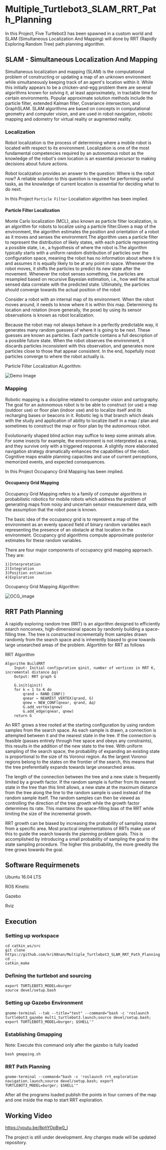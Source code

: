 # Multiple_Turtlebot3_SLAM_RRT_Path_Planning
In this Project, Five Turtlebot3 has been spawned in a custom world and SLAM (Simultaneous Localization And Mapping) will done by RRT (Rapidly Exploring Random Tree) path planning algorithm.

## SLAM - Simultaneous Localization And Mapping

Simultaneous localization and mapping (SLAM) is the computational problem of constructing or updating a map of an unknown environment while simultaneously keeping track of an agent's location within it. While this initially appears to be a chicken-and-egg problem there are several algorithms known for solving it, at least approximately, in tractable time for certain environments. Popular approximate solution methods include the particle filter, extended Kalman filter, Covariance intersection, and GraphSLAM. SLAM algorithms are based on concepts in computational geometry and computer vision, and are used in robot navigation, robotic mapping and odometry for virtual reality or augmented reality.

### Localization

Robot localization is the process of determining where a mobile robot is located with respect to its environment. Localization is one of the most fundamental competencies required by an autonomous robot as the knowledge of the robot's own location is an essential precursor to making decisions about future actions. 

Robot localization provides an answer to the question: Where is the robot now? A reliable solution to this question is required for performing useful tasks, as the knowledge of current location is essential for deciding what to do next.

In this Project ```Particle Filter``` Localiation algorithm has been implied.

#### Particle Filter Localization

Monte Carlo localization (MCL), also known as particle filter localization, is an algorithm for robots to localize using a particle filter.Given a map of the environment, the algorithm estimates the position and orientation of a robot as it moves and senses the environment.The algorithm uses a particle filter to represent the distribution of likely states, with each particle representing a possible state, i.e., a hypothesis of where the robot is.The algorithm typically starts with a uniform random distribution of particles over the configuration space, meaning the robot has no information about where it is and assumes it is equally likely to be at any point in space. Whenever the robot moves, it shifts the particles to predict its new state after the movement. Whenever the robot senses something, the particles are resampled based on recursive Bayesian estimation, i.e., how well the actual sensed data correlate with the predicted state. Ultimately, the particles should converge towards the actual position of the robot

Consider a robot with an internal map of its environment. When the robot moves around, it needs to know where it is within this map. Determining its location and rotation (more generally, the pose) by using its sensor observations is known as robot localization.

Because the robot may not always behave in a perfectly predictable way, it generates many random guesses of where it is going to be next. These guesses are known as particles. Each particle contains a full description of a possible future state. When the robot observes the environment, it discards particles inconsistent with this observation, and generates more particles close to those that appear consistent. In the end, hopefully most particles converge to where the robot actually is.

Particle Filter Localization ALgorithm:

![Demo Image](https://github.com/kri98nan/Multiple_Turtlebot3_SLAM_RRT_Path_Planning/blob/main/Algorithm-of-particle-filter.png)

### Mapping

Robotic mapping is a discipline related to computer vision and cartography. The goal for an autonomous robot is to be able to construct (or use) a map (outdoor use) or floor plan (indoor use) and to localize itself and its recharging bases or beacons in it. Robotic leg is that branch which deals with the study and application of ability to localize itself in a map / plan and sometimes to construct the map or floor plan by the autonomous robot.

Evolutionarily shaped blind action may suffice to keep some animals alive. For some insects for example, the environment is not interpreted as a map, and they survive only with a triggered response. A slightly more elaborated navigation strategy dramatically enhances the capabilities of the robot. Cognitive maps enable planning capacities and use of current perceptions, memorized events, and expected consequences.

In this Project Occupancy Grid Mapping has been implied.

#### Occupancy Grid Mapping

Occupancy Grid Mapping refers to a family of computer algorithms in probabilistic robotics for mobile robots which address the problem of generating maps from noisy and uncertain sensor measurement data, with the assumption that the robot pose is known.

The basic idea of the occupancy grid is to represent a map of the environment as an evenly spaced field of binary random variables each representing the presence of an obstacle at that location in the environment. Occupancy grid algorithms compute approximate posterior estimates for these random variables.

There are four major components of occupancy grid mapping approach. They are:

    1)Interpretation
    2)Integration
    3)Position estimation
    4)Exploration
 
Occupancy Grid Mapping Algorithm:

![OCG_image](https://github.com/kri98nan/Multiple_Turtlebot3_SLAM_RRT_Path_Planning/blob/main/OCG.jpg)

## RRT Path Planning
A rapidly exploring random tree (RRT) is an algorithm designed to efficiently search nonconvex, high-dimensional spaces by randomly building a space-filling tree. The tree is constructed incrementally from samples drawn randomly from the search space and is inherently biased to grow towards large unsearched areas of the problem. Algortihm for RRT as follows 

RRT Algorithm 
```
Algorithm BuildRRT
    Input: Initial configuration qinit, number of vertices in RRT K, incremental distance Δq)
    Output: RRT graph G

    G.init(qinit)
    for k = 1 to K do
        qrand ← RAND_CONF()
        qnear ← NEAREST_VERTEX(qrand, G)
        qnew ← NEW_CONF(qnear, qrand, Δq)
        G.add_vertex(qnew)
        G.add_edge(qnear, qnew)
    return G
```
An RRT grows a tree rooted at the starting configuration by using random samples from the search space. As each sample is drawn, a connection is attempted between it and the nearest state in the tree. If the connection is feasible (passes entirely through free space and obeys any constraints), this results in the addition of the new state to the tree. With uniform sampling of the search space, the probability of expanding an existing state is proportional to the size of its Voronoi region. As the largest Voronoi regions belong to the states on the frontier of the search, this means that the tree preferentially expands towards large unsearched areas.

The length of the connection between the tree and a new state is frequently limited by a growth factor. If the random sample is further from its nearest state in the tree than this limit allows, a new state at the maximum distance from the tree along the line to the random sample is used instead of the random sample itself. The random samples can then be viewed as controlling the direction of the tree growth while the growth factor determines its rate. This maintains the space-filling bias of the RRT while limiting the size of the incremental growth.

RRT growth can be biased by increasing the probability of sampling states from a specific area. Most practical implementations of RRTs make use of this to guide the search towards the planning problem goals. This is accomplished by introducing a small probability of sampling the goal to the state sampling procedure. The higher this probability, the more greedily the tree grows towards the goal.


## Software Requirmenets
Ubuntu 16.04 LTS

ROS Kinetic

Gazebo

Rviz

## Execution
### Setting up workspace
```
cd catkin_ws/src
git clone https://github.com/kri98nan/Multiple_Turtlebot3_SLAM_RRT_Path_Planning.git
cd ..
catkin_make
```
### Defining the turtlebot and sourcing
```
export TURTLEBOT3_MODEL=burger
source devel/setup.bash
```
### Setting up Gazebo Environment
```
gnome-terminal --tab --title="test" --command="bash -c 'roslaunch turtlebot3_gazebo multi_turtlebot3.launch;source devel/setup.bash; export TURTLEBOT3_MODEL=burger; $SHELL'"
```
### Establishing Gmapping
Note: Execute this command only after the gazebo is fully loaded
```
bash gmapping.sh
```
### RRT Path Planning
```
gnome-terminal --command="bash -c 'roslaunch rrt_exploration navigation.launch;source devel/setup.bash; export TURTLEBOT3_MODEL=burger; $SHELL'"
```

After all the programs loaded publish the points in four corners of the map and one inside the map to start RRT exploration.

## Working Video
https://youtu.be/8phYOpBw0_I

The project is still under development. Any changes made will be updated repository.
